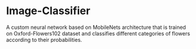 # Image-Classifier
A custom neural network based on MobileNets architecture that is trained on Oxford-Flowers102 dataset and classifies different categories of flowers according to their probabilities. 

